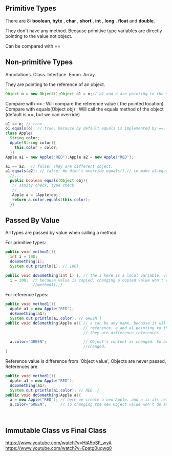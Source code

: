 ## Primitive Types  

There are 8: **boolean**, **byte** , **char** , **short** , **int** , **long** , **float** and **double**.  
  
They don't have any method. Because primitive type variables are directly pointing to the value not object.  

Can be compared with ==  

## Non-primitive Types
Annotations. Class. Interface. Enum. Array.  

They are pointing to the reference of an object.  
```java
Object o = new Object();Object o1 = o;// o1 and o are pointing to the save object
```

Compare with == : Will compare the reference value ( the pointed location)  
Compare with equals(Object obj) : Will call the equals method of the object (default is ==, but we can override)  

```java
o1 == o; // true  
o1.equals(o); // true, because by default equals is implemented by ==. Check the Object class.
class Apple{
  String color;
  Apple(String color){
    this.color = color;
  }}
Apple a1 = new Apple("RED");Apple a2 = new Apple("RED");

a1 == a2;  // false; They are different object.
a1.equals(a2); // false; We didn't override equals().// to make a1.equals(a2) to return trueclass Apple {
  //....
  public boolean equals(Object obj){
   // sanity check, type check
   //...
   Apple a = (Apple)obj;
   return a.color.equals(this.color);
  }}
  ```
  
## Passed By Value  

All types are passed by value when calling a method.  

For primitive types:  

```java
public void method1(){
  int i = 100;
  doSomething(i);
  System.out.println(i); // 100}

public void doSomething(int i) {. // the i here is a local variable. value is copied.
  i = 200;  // because value is copied, changing a copied value won't change the i in 
            //method1();}
```

For reference types:  

```java
public void method1(){
  Apple a1 = new Apple("RED");
  doSomething(a1);
  System.out.println(a1.color); // GREEN }
public void doSomething(Apple a){ // a can be any name, because it will be a copy of 
                                  // reference. a and a1 pointing to the same object, but 
                                  // they are difference references

  a.color="GREEN";                // Object's content is changed. So both a and a1 
                                  //changed.
}
```

Reference value is difference from 'Object value', Objects are never passed, References are.  

```java
public void method1(){
  Apple a1 = new Apple("RED");
  doSomething(a1);
  System.out.println(a1.color); // RED  }
public void doSomething(Apple a){ 
  a = new Apple("RED"); // here we create a new Apple. and a is its reference now.
  a.color="GREEN";      // so changing the new Object value won't do anything to a1.}
```
 
## Immutable Class vs Final Class
https://www.youtube.com/watch?v=HiA5bSF_wyA  
https://www.youtube.com/watch?v=Epatg0uqwg0  
